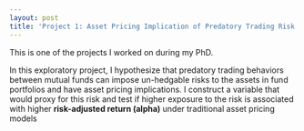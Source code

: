 ```yaml
---
layout: post
title: 'Project 1: Asset Pricing Implication of Predatory Trading Risk' 
---
```


This is one of the projects I worked on during my PhD.

In this exploratory project, I hypothesize that predatory trading behaviors between mutual funds can impose un-hedgable risks to the assets in fund portfolios and have asset pricing implications. I construct a variable that would proxy for this risk and test if higher exposure to the risk is associated with higher **risk-adjusted return (alpha)** under traditional asset pricing models